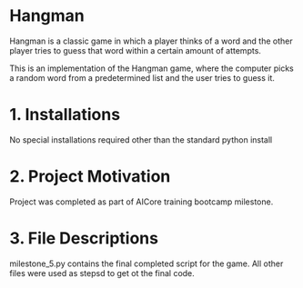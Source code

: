 # Hangman
Hangman is a classic game in which a player thinks of a word and the other player tries to guess that word within a certain amount of attempts.

This is an implementation of the Hangman game, where the computer picks a random word from a predetermined list and the user tries to guess it. 

# 1. Installations
No special installations required other than the standard python install

# 2. Project Motivation
Project was completed as part of AICore training bootcamp milestone.

# 3. File Descriptions
milestone_5.py contains the final completed script for the game. All other files were used as stepsd to get ot the final code. 
